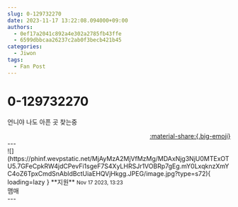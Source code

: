 ```yaml
---
slug: 0-129732270
date: 2023-11-17 13:22:08.094000+09:00
authors:
  - 0ef17a2041c892a4e302a2785fb43ffe
  - 6599dbbcaa26237c2ab0f3becb421b45
categories:
  - Jiwon
tags:
  - Fan Post
---
```


# 0-129732270

<div class="post-container" markdown="1">
<div class="content-container md-sidebar__scrollwrap" markdown="1">

언니야 나도 아픈 곳 찾는중

</div>
</div>

<div style="text-align: right;" markdown="1">
<a href="https://weverse.io/fromis9/fanpost/0-129732270" style="text-align: right;">:material-share:{.big-emoji}</a>
</div>
---

<div class="comments-container md-sidebar__scrollwrap" markdown="1">
<div class="comment" markdown="1">
<div class='id-container' markdown="1">
![](https://phinf.wevpstatic.net/MjAyMzA2MjVfMzMg/MDAxNjg3NjU0MTExOTU5.7GFeCpkRW4jdCPevFi1sgeF7S4XyLHRSJr1VOBRp7gEg.mY0LxqknzXmYC4oZ6TpxCmdSnAbldBctUiaEHQVjHkgg.JPEG/image.jpg?type=s72){ loading=lazy }
**<span class="artist">지원</span>** <small>Nov 17 2023, 13:23</small><br>
</div>
<div class='comment-body' markdown="1">
맴매
</div>
</div>
</div>
---
